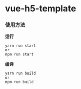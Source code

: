 # vue-h5-template

### 使用方法

**运行**

```
yarn run start
or
npm run start
```

**编译**

```
yarn run build
or
npm run build
```
